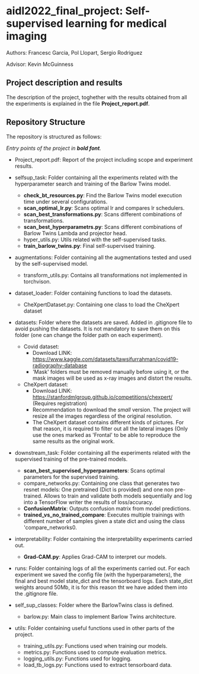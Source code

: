 # aidl2022_final_project: Self-supervised learning for medical imaging

Authors: Francesc Garcia, Pol Llopart, Sergio Rodriguez

Advisor: Kevin McGuinness

## Project description and results

The description of the project, toghether with the results obtained from all the experiments is explained in the file **Project_report.pdf**.

## Repository Structure

The repository is structured as follows:

_Entry points of the project in **bold font**._

- Project_report.pdf: Report of the project including scope and experiment results.

- selfsup_task: Folder containing all the experiments related with the hyperparameter search and training of the Barlow Twins model.
  - **check_bt_resources.py**: Find the Barlow Twins model execution time under several configurations. 
  - **scan_optimal_lr.py**: Scans optimal lr and compares lr schedulers.
  - **scan_best_transformations.py**: Scans different combinations of transformations.
  - **scan_best_hyperparametrs.py**: Scans different combinations of Barlow Twins Lambda and projector head.
  - hyper_utils.py: Utils related with the self-supervised tasks.
  - **train_barlow_twins.py**: Final self-supervised training.
  
- augmentations: Folder containing all the augmentations tested and used by the self-supervised model.
  - transform_utils.py: Contains all transformations not implemented in torchvison.
  
- dataset_loader: Folder containing functions to load the datasets.
  - CheXpertDataset.py: Containing one class to load the CheXpert dataset
  
- datasets: Folder where the datasets are saved. Added in .gitignore file to avoid pushing the datasets. It is not mandatory to save them on this folder (one can change the folder path on each experiment).
  - Covid dataset:
    - Download LINK: https://www.kaggle.com/datasets/tawsifurrahman/covid19-radiography-database
    - 'Mask' folders must be removed manually before using it, or the mask images will be used as x-ray images and distort the results.
  - CheXpert dataset:
    - Download LINK: https://stanfordmlgroup.github.io/competitions/chexpert/ (Requires registration)
    - Recommendation to download the _small_ version. The project will resize all the images regardless of the original resolution.
    - The CheXpert dataset contains different kinds of pictures. For that reason, it is required to filter out all the lateral images (Only use the ones marked as 'Frontal' to be able to reproduce the same results as the original work.

- downstream_task: Folder containing all the experiments related with the supervised training of the pre-trained models.
  - **scan_best_supervised_hyperparameters**: Scans optimal parameters for the supervised training.
  - compare_networks.py: Containing one class that generates two resnet models: One pretrained (Dict is provided) and one non pre-trained. Allows to train and validate both models sequentially and log into a TensorFlow writer the results of loss/accuracy.
  - **ConfusionMatrix**: Outputs confusion matrix from model predictions.
  - **trained_vs_no_trained_compare**: Executes multiple trainings with different number of samples given a state dict and using the class 'compare_networks0.
  
- interpretability: Folder containing the interpretability experiments carried out.
  - **Grad-CAM.py**: Applies Grad-CAM to interpret our models.
  
- runs: Folder containing logs of all the experiments carried out. For each experiment we saved the config file (with the hyperparameters), the final and best model state_dict and the tensorboard logs. Each state_dict weights around 50Mb, it is for this reason tht we have added them into the .gitignore file.

- self_sup_classes: Folder where the BarlowTwins class is defined.
  - barlow.py: Main class to implement Barlow Twins architecture.
 
- utils: Folder containing useful functions used in other parts of the project.
  - training_utils.py: Functions used when training our models.
  - metrics.py: Functions used to compute evaluation metrics.
  - logging_utils.py: Functions used for logging.
  - load_tb_logs.py: Functions used to extract tensorboard data.

